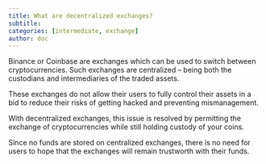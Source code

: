 ```yaml
---
title: What are decentralized exchanges?
subtitle: 
categories: [intermediate, exchange]
author: doc
---
```


Binance or Coinbase are exchanges which can be used to switch between cryptocurrencies. Such exchanges are centralized – being both the custodians and intermediaries of the traded assets. 

These exchanges do not allow their users to fully control their assets in a bid to reduce their risks of getting hacked and preventing mismanagement.

With decentralized exchanges, this issue is resolved by permitting the exchange of cryptocurrencies while still holding custody of your coins. 

Since no funds are stored on centralized exchanges, there is no need for users to hope that the exchanges will remain trustworth with their funds.
